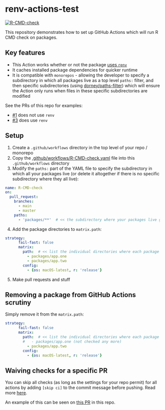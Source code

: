 # renv-actions-test

<!-- badges: start -->

[![R-CMD-check](https://github.com/r-lib/usethis/workflows/R-CMD-check/badge.svg)](https://github.com/r-lib/usethis/actions)
<!-- badges: end -->

This repository demonstrates how to set up GitHub Actions which will run R CMD
check on packages.

## Key features

* This Action works whether or not the package [uses `renv`](https://rstudio.github.io/renv/index.html)
* It caches installed package dependencies for quicker runtime
* It is compatible with `monorepos` - allowing the developer to specify a 
subdirectory in which all packages live as a top level `paths:` filter, and then
specific subdirectories (using [dorney/paths-filter](https://github.com/dorny/paths-filter)) 
which will ensure the Action only runs when files in these specific 
subdirectories are modified

See the PRs of this repo for examples:

* [#1](https://github.com/gtm19/renv-actions-test/pull/1) does not use `renv`
* [#3](https://github.com/gtm19/renv-actions-test/pull/3) does use `renv`

## Setup

1. Create a `.github/workflows` directory in the top level of your repo / monorepo
2. Copy the [.github/workflows/R-CMD-check.yaml](.github/workflows/R-CMD-check.yaml) 
file into this `.github/workflows` directory
3. Modify the `paths:` part of the YAML file to specify the subdirectory in 
which all your packages live (or delete it altogether if there is no specific 
subdirectory where they all live):
```yaml
name: R-CMD-check
on:
  pull_request:
    branches:
      - main
      - master
    paths:
      - 'packages/**'  # << the subdirectory where your packages live goes here
```
4. Add the package directories to `matrix.path`:
```yaml
strategy:
      fail-fast: false
      matrix:
        path:  # << list the individual directories where each package lives
          - packages/app.one
          - packages/app.two
        config:
          - {os: macOS-latest, r: 'release'}
```
5. Make pull requests and stuff

## Removing a package from GitHub Actions scrutiny

Simply remove it from the `matrix.path`:
```yaml
strategy:
      fail-fast: false
      matrix:
        path:  # << list the individual directories where each package lives
        #   - packages/app.one (not checked any more)
          - packages/app.two
        config:
          - {os: macOS-latest, r: 'release'}
```

## Waiving checks for a specific PR

You can skip all checks (as long as the settings for your repo permit) for all 
actions by adding `[skip ci]` to the commit message before pushing. Read more 
[here](https://github.blog/changelog/2021-02-08-github-actions-skip-pull-request-and-push-workflows-with-skip-ci/).

An example of this can be seen on [this PR](https://github.com/gtm19/renv-actions-test/pull/4) in this repo.
